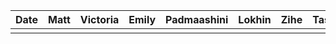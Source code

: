 | Date       | Matt   | Victoria | Emily   | Padmaashini  | Lokhin  | Zihe   | Task       |
|------------|--------|----------|---------|--------------|---------|--------|------------|
|            |        |          |         |              |         |        |            |


